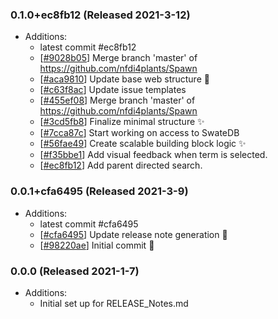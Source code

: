 ### 0.1.0+ec8fb12 (Released 2021-3-12)
* Additions:
    * latest commit #ec8fb12
    * [[#9028b05](https://github.com/nfdi4plants/Spawn/commit/9028b05047db5f1e3df57f1ed9bd4a29688234be)] Merge branch 'master' of https://github.com/nfdi4plants/Spawn
    * [[#aca9810](https://github.com/nfdi4plants/Spawn/commit/aca9810d7283a178c75efd9a645d38a7d18adf5e)] Update base web structure :hammer:
    * [[#c63f8ac](https://github.com/nfdi4plants/Spawn/commit/c63f8acf18b1ee79d9bf19802ba17daf78ed83fd)] Update issue templates
    * [[#455ef08](https://github.com/nfdi4plants/Spawn/commit/455ef08f6b6e2f32076ecac77f6361edbe84787d)] Merge branch 'master' of https://github.com/nfdi4plants/Spawn
    * [[#3cd5fb8](https://github.com/nfdi4plants/Spawn/commit/3cd5fb8ad32a4760c83bb0fe0391efbf3b2837c9)] Finalize minimal structure :sparkles:
    * [[#7cca87c](https://github.com/nfdi4plants/Spawn/commit/7cca87c4a85beb1304756ff0427e99e7e0a5ac27)] Start working on access to SwateDB
    * [[#56fae49](https://github.com/nfdi4plants/Spawn/commit/56fae49a7afa609d046c132d819bd87c35c0e133)] Create scalable building block logic :sparkles:
    * [[#f35bbe1](https://github.com/nfdi4plants/Spawn/commit/f35bbe16f6c110b96992c6720c988ee0b04eefea)] Add visual feedback when term is selected.
    * [[#ec8fb12](https://github.com/nfdi4plants/Spawn/commit/ec8fb12ebdc2f5e3197b9908693f794d719c5d6b)] Add parent directed search.

### 0.0.1+cfa6495 (Released 2021-3-9)
* Additions:
    * latest commit #cfa6495
    * [[#cfa6495](https://github.com/nfdi4plants/Spawn/commit/cfa6495a6dafda2ca19cada700e4c8e8bd7b072c)] Update release note generation :hammer:
    * [[#98220ae](https://github.com/nfdi4plants/Spawn/commit/98220aecf1413e27262e45bb9710959ce0e4971a)] Initial commit :tada:

### 0.0.0 (Released 2021-1-7)
* Additions:
    * Initial set up for RELEASE_Notes.md
